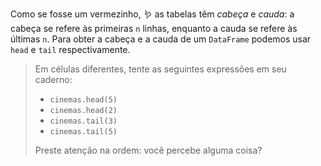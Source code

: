 Como se fosse um vermezinho, 🪱 as tabelas têm _cabeça_ e _cauda_: a cabeça se refere às primeiras `n` linhas, enquanto a cauda se refere às últimas `n`. Para obter a cabeça e a cauda de um `DataFrame` podemos usar `head` e `tail` respectivamente.

> Em células diferentes, tente as seguintes expressões em seu caderno:
>
> * `cinemas.head(5)`
> * `cinemas.head(2)`
> * `cinemas.tail(3)`
> * `cinemas.tail(5)`
>
> Preste atenção na ordem: você percebe alguma coisa?
